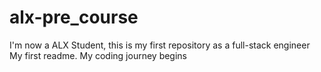 # alx-pre_course
I'm now a ALX Student, this is my first repository as a full-stack engineer
My first readme.
My coding journey begins
